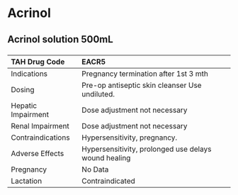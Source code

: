 # Acrinol

## Acrinol solution 500mL

##### 

| TAH Drug Code      | EACR5                                                |
|:-------------------|:-----------------------------------------------------|
| Indications        | Pregnancy termination after 1st 3 mth                |
| Dosing             | Pre-op antiseptic skin cleanser Use undiluted.       |
| Hepatic Impairment | Dose adjustment not necessary                        |
| Renal Impairment   | Dose adjustment not necessary                        |
| Contraindications  | Hypersensitivity, pregnancy.                         |
| Adverse Effects    | Hypersensitivity, prolonged use delays wound healing |
| Pregnancy          | No Data                                              |
| Lactation          | Contraindicated                                      |

